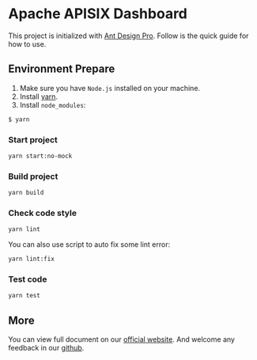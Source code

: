 # Apache APISIX Dashboard

This project is initialized with [Ant Design Pro](https://pro.ant.design). Follow is the quick guide for how to use.

## Environment Prepare

1. Make sure you have `Node.js` installed on your machine.
2. Install [yarn](https://yarnpkg.com/).
3. Install `node_modules`:

```bash
$ yarn
```

### Start project

```bash
yarn start:no-mock
```

### Build project

```bash
yarn build
```

### Check code style

```bash
yarn lint
```

You can also use script to auto fix some lint error:

```bash
yarn lint:fix
```

### Test code

```bash
yarn test
```

## More

You can view full document on our [official website](https://pro.ant.design). And welcome any feedback in our [github](https://github.com/ant-design/ant-design-pro).
